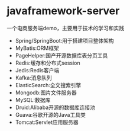 # javaframework-server 
一个电商服务端demo，主要用于技术的学习和实践 

* Spring/SpringBoot:用于搭建项目整体架构
* MyBatis:ORM框架
* PageHelper:国产开源数据库表分页工具
* Redis:缓存和分布式session
* Jedis:Redis客户端
* Kafka:消息队列
* ElasticSearch:全文搜索引擎
* Mongodb:图片文件服务器
* MySQL:数据库
* Druid:Alibaba开源的数据库连接池
* Guava:谷歌开源的Java工具类
* Tomcat:Servlet应用服务器
